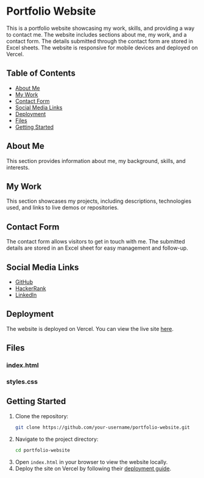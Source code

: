 
# Portfolio Website

This is a portfolio website showcasing my work, skills, and providing a way to contact me. The website includes sections about me, my work, and a contact form. The details submitted through the contact form are stored in Excel sheets. The website is responsive for mobile devices and deployed on Vercel.

## Table of Contents
- [About Me](#about-me)
- [My Work](#my-work)
- [Contact Form](#contact-form)
- [Social Media Links](#social-media-links)
- [Deployment](#deployment)
- [Files](#files)
- [Getting Started](#getting-started)

## About Me
This section provides information about me, my background, skills, and interests.

## My Work
This section showcases my projects, including descriptions, technologies used, and links to live demos or repositories.

## Contact Form
The contact form allows visitors to get in touch with me. The submitted details are stored in an Excel sheet for easy management and follow-up.

## Social Media Links
- [GitHub](https://github.com/prasannareddy2804)
- [HackerRank](https://www.hackerrank.com/prasannareddy28)
- [LinkedIn](https://www.linkedin.com/in/challaprasanna28)

## Deployment
The website is deployed on Vercel. You can view the live site [here](https://my-portfolio-one-xi-25.vercel.app/).

## Files

### index.html
### styles.css

## Getting Started

1. Clone the repository:
    ```sh
    git clone https://github.com/your-username/portfolio-website.git
    ```
2. Navigate to the project directory:
    ```sh
    cd portfolio-website
    ```
3. Open `index.html` in your browser to view the website locally.
4. Deploy the site on Vercel by following their [deployment guide](https://vercel.com/docs/concepts/deployments).
